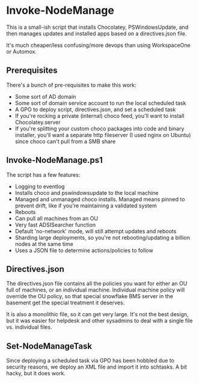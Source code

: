 # Invoke-NodeManage

This is a small-ish script that installs Chocolatey, PSWindowsUpdate, and then manages updates and installed apps based
on a directives.json file.

It's much cheaper/less confusing/more devops than using WorkspaceOne or Automox.

## Prerequisites

There's a bunch of pre-requisites to make this work:
* Some sort of AD domain
* Some sort of domain service account to run the local scheduled task
* A GPO to deploy script, directives.json, and set a scheduled task
* If you're rocking a private (internal) choco feed, you'll want to install Chocolatey.server
* If you're splitting your custom choco packages into code and binary installer, you'll want a separate http fileserver (I used nginx on Ubuntu) since choco can't pull from a SMB share

## Invoke-NodeManage.ps1

The script has a few features:
* Logging to eventlog
* Installs choco and pswindowsupdate to the local machine
* Managed and unmanaged choco installs. Managed means pinned to prevent drift, like if you're maintaining a validated system
* Reboots
* Can pull all machines from an OU
* Very fast ADSISearcher function
* Default 'no-network' mode, will still attempt updates and reboots
* Sharding large deployments, so you're not rebooting/updating a billion nodes at the same time
* Uses a JSON file to determine actions/policies to follow

## Directives.json

The directives.json file contains all the policies you want for either an OU full of machines, or an individual machine. Individual machine policy will override the OU policy, so that special snowflake BMS server in the basement get the special treatment it deserves.

It is also a monolithic file, so it can get very large. It's not the best design, but it was easier for helpdesk and other sysadmins to deal with a single file vs. individual files.

## Set-NodeManageTask

Since deploying a scheduled task via GPO has been hobbled due to security reasons, we deploy an XML file and import it into schtasks. A bit hacky, but it does work.